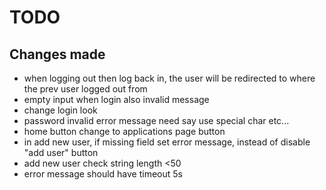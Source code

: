 # TODO


## Changes made

- when logging out then log back in, the user will be redirected to where the prev user logged out from
- empty input when login also invalid message
- change login look
- password invalid error message need say use special char etc...
- home button change to applications page button
- in add new user, if missing field set error message, instead of disable "add user" button
- add new user check string length <50
- error message should have timeout 5s